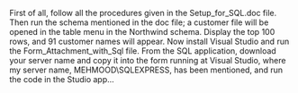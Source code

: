 First of all, follow all the procedures given in the Setup_for_SQL.doc file. Then run the schema mentioned in the doc file; a customer file will be opened in the table menu in the Northwind schema. Display the top 100 rows, and 91 customer names will appear.
Now install Visual Studio and run the Form_Attachment_with_Sql file. From the SQL application, download your server name and copy it into the form running at Visual Studio, where my server name, MEHMOOD\SQLEXPRESS, has been mentioned, and run the code in the Studio app...
